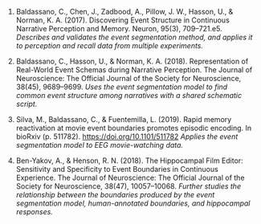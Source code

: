 1. Baldassano, C., Chen, J., Zadbood, A., Pillow, J. W., Hasson, U., & Norman, K. A. (2017). Discovering Event Structure in Continuous Narrative Perception and Memory. Neuron, 95(3), 709–721.e5. *Describes and validates the event segmentation method, and applies it to perception and recall data from multiple experiments.*

2. Baldassano, C., Hasson, U., & Norman, K. A. (2018). Representation of Real-World Event Schemas during Narrative Perception. The Journal of Neuroscience: The Official Journal of the Society for Neuroscience, 38(45), 9689–9699. *Uses the event segmentation model to find common event structure among narratives with a shared schematic script.*

3. Silva, M., Baldassano, C., & Fuentemilla, L. (2019). Rapid memory reactivation at movie event boundaries promotes episodic encoding. In bioRxiv (p. 511782). https://doi.org/10.1101/511782 *Applies the event segmentation model to EEG movie-watching data.*

4. Ben-Yakov, A., & Henson, R. N. (2018). The Hippocampal Film Editor: Sensitivity and Specificity to Event Boundaries in Continuous Experience. The Journal of Neuroscience: The Official Journal of the Society for Neuroscience, 38(47), 10057–10068. *Further studies the relationship between the boundaries produced by the event segmentation model, human-annotated boundaries, and hippocampal responses.*